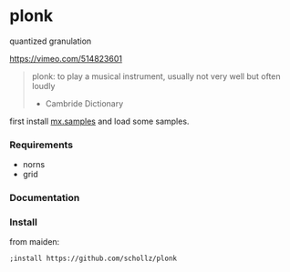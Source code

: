 # plonk

quantized granulation

https://vimeo.com/514823601

> plonk: to play a musical instrument, usually not very well but often loudly
> - Cambride Dictionary

first install [mx.samples](https://llllllll.co/t/mx-samples/41400) and load some samples.


### Requirements

- norns
- grid

### Documentation


### Install

from maiden:

```
;install https://github.com/schollz/plonk
```


